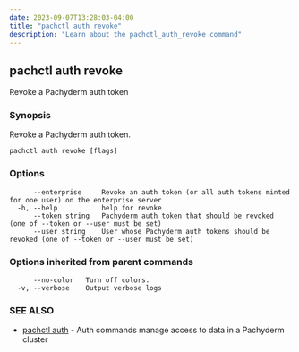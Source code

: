 ```yaml
---
date: 2023-09-07T13:28:03-04:00
title: "pachctl auth revoke"
description: "Learn about the pachctl_auth_revoke command"
---
```


## pachctl auth revoke

Revoke a Pachyderm auth token

### Synopsis

Revoke a Pachyderm auth token.

```
pachctl auth revoke [flags]
```

### Options

```
      --enterprise     Revoke an auth token (or all auth tokens minted for one user) on the enterprise server
  -h, --help           help for revoke
      --token string   Pachyderm auth token that should be revoked (one of --token or --user must be set)
      --user string    User whose Pachyderm auth tokens should be revoked (one of --token or --user must be set)
```

### Options inherited from parent commands

```
      --no-color   Turn off colors.
  -v, --verbose    Output verbose logs
```

### SEE ALSO

* [pachctl auth](../pachctl_auth)	 - Auth commands manage access to data in a Pachyderm cluster


